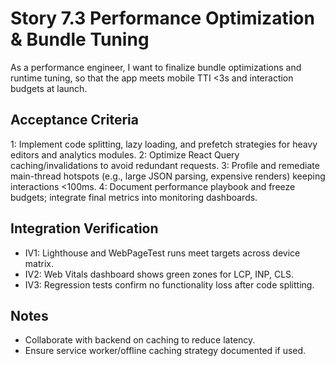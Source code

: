# Story 7.3 Performance Optimization & Bundle Tuning

As a performance engineer,
I want to finalize bundle optimizations and runtime tuning,
so that the app meets mobile TTI <3s and interaction budgets at launch.

## Acceptance Criteria
1: Implement code splitting, lazy loading, and prefetch strategies for heavy editors and analytics modules.
2: Optimize React Query caching/invalidations to avoid redundant requests.
3: Profile and remediate main-thread hotspots (e.g., large JSON parsing, expensive renders) keeping interactions <100ms.
4: Document performance playbook and freeze budgets; integrate final metrics into monitoring dashboards.

## Integration Verification
- IV1: Lighthouse and WebPageTest runs meet targets across device matrix.
- IV2: Web Vitals dashboard shows green zones for LCP, INP, CLS.
- IV3: Regression tests confirm no functionality loss after code splitting.

## Notes
- Collaborate with backend on caching to reduce latency.
- Ensure service worker/offline caching strategy documented if used.
